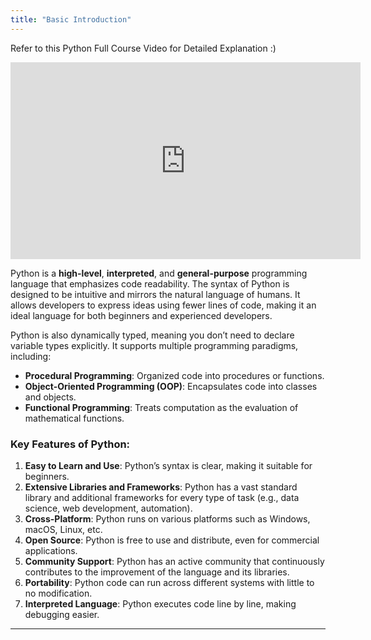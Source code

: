 ```yaml
---
title: "Basic Introduction"
---
```


Refer to this Python Full Course Video for Detailed Explanation :)

<iframe width="560" height="315" src="https://www.youtube.com/embed/B25zIPZHU8w?si=J6Iby6yyzILgHAq9" title="YouTube video player" frameborder="0" allow="accelerometer; autoplay; clipboard-write; encrypted-media; gyroscope; picture-in-picture; web-share" referrerpolicy="strict-origin-when-cross-origin" allowfullscreen></iframe>

Python is a **high-level**, **interpreted**, and **general-purpose** programming language that emphasizes code readability. The syntax of Python is designed to be intuitive and mirrors the natural language of humans. It allows developers to express ideas using fewer lines of code, making it an ideal language for both beginners and experienced developers.

Python is also dynamically typed, meaning you don’t need to declare variable types explicitly. It supports multiple programming paradigms, including:

- **Procedural Programming**: Organized code into procedures or functions.
- **Object-Oriented Programming (OOP)**: Encapsulates code into classes and objects.
- **Functional Programming**: Treats computation as the evaluation of mathematical functions.

### Key Features of Python:

1. **Easy to Learn and Use**: Python’s syntax is clear, making it suitable for beginners.
2. **Extensive Libraries and Frameworks**: Python has a vast standard library and additional frameworks for every type of task (e.g., data science, web development, automation).
3. **Cross-Platform**: Python runs on various platforms such as Windows, macOS, Linux, etc.
4. **Open Source**: Python is free to use and distribute, even for commercial applications.
5. **Community Support**: Python has an active community that continuously contributes to the improvement of the language and its libraries.
6. **Portability**: Python code can run across different systems with little to no modification.
7. **Interpreted Language**: Python executes code line by line, making debugging easier.

---
